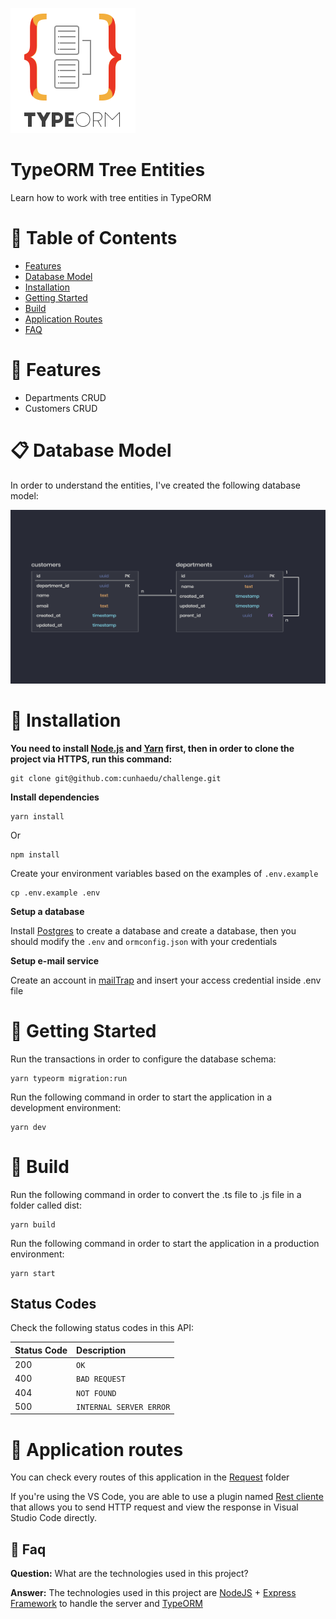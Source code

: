 <p align="left">
   <img src=".github/logo.png"/>
</p>

# TypeORM Tree Entities

Learn how to work with tree entities in TypeORM

# :pushpin: Table of Contents

* [Features](#rocket-features)
* [Database Model](#clipboard-database-model)
* [Installation](#construction_worker-installation)
* [Getting Started](#runner-getting-started)
* [Build](#runner-build)
* [Application Routes](#rocket-application-routes)
* [FAQ](#postbox-faq)

# :rocket: Features

* Departments CRUD
* Customers CRUD

# :clipboard: Database Model

In order to understand the entities, I've created the following database model:

<p align="center">
   <img src=".github/db_model.png" width="900"/>
</p>

# :construction_worker: Installation

**You need to install [Node.js](https://nodejs.org/en/download/) and [Yarn](https://yarnpkg.com/) first, then in order to clone the project via HTTPS, run this command:**


```
git clone git@github.com:cunhaedu/challenge.git
```

**Install dependencies**

```
yarn install
```
Or

```
npm install
```

Create your environment variables based on the examples of ```.env.example```

```
cp .env.example .env
```

**Setup a database**

Install [Postgres](https://www.postgresql.org/) to create a database and create a database, then you should modify the ```.env``` and ```ormconfig.json``` with your credentials

**Setup e-mail service**

Create an account in [mailTrap](https://mailtrap.io/) and insert your access credential inside .env file

# :runner: Getting Started

Run the transactions in order to configure the database schema:
```
yarn typeorm migration:run
```

Run the following command in order to start the application in a development environment:
```
yarn dev
```

# :runner: Build
Run the following command in order to convert the .ts file to .js file in a folder called dist:
```
yarn build
```

Run the following command in order to start the application in a production environment:
```
yarn start
```

## Status Codes

Check the following status codes in this API:

| Status Code | Description |
| :--- | :--- |
| 200 | `OK` |
| 400 | `BAD REQUEST` |
| 404 | `NOT FOUND` |
| 500 | `INTERNAL SERVER ERROR` |

# :rocket: Application routes

You can check every routes of this application in the [Request](./requests) folder

If you're using the VS Code, you are able to use a plugin named [Rest cliente](https://marketplace.visualstudio.com/items?itemName=humao.rest-client) that allows you to send HTTP request and view the response in Visual Studio Code directly.

## :postbox: Faq

**Question:** What are the technologies used in this project?

**Answer:** The technologies used in this project are [NodeJS](https://nodejs.org/en/) + [Express Framework](http://expressjs.com/en/) to handle the server and [TypeORM](https://typeorm.io/#/)
